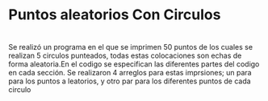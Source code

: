 # Puntos aleatorios Con Circulos <H1>
Se realizó un programa en el que se imprimen 50 puntos de los cuales se realizan 5 circulos punteados, todas estas colocaciones son echas de forma aleatoria.En el codigo se especifican las diferentes partes del codigo en cada sección.
Se realizaron 4 arreglos para estas imprsiones; un para para los puntos a leatorios, y otro par para los diferentes puntos de cada circulo
